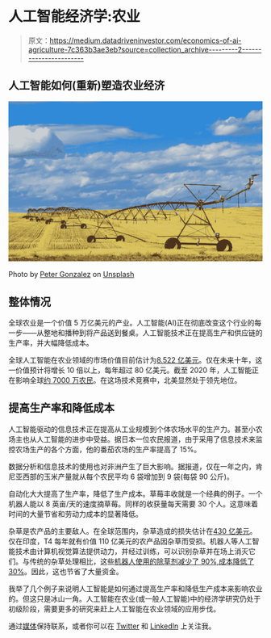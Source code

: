 # 人工智能经济学:农业

> 原文：<https://medium.datadriveninvestor.com/economics-of-ai-agriculture-7c363b3ae3eb?source=collection_archive---------2----------------------->

## 人工智能如何(重新)塑造农业经济

![](img/21dd3c6c3f429f9ddd05bfc3064d9a58.png)

Photo by [Peter Gonzalez](https://unsplash.com/@truefriend865?utm_source=medium&utm_medium=referral) on [Unsplash](https://unsplash.com?utm_source=medium&utm_medium=referral)

## 整体情况

全球农业是一个价值 5 万亿美元的产业。人工智能(AI)正在彻底改变这个行业的每一步——从整地和播种到将产品送到餐桌。人工智能技术正在提高生产和供应链的生产率，并大幅降低成本。

全球人工智能在农业领域的市场价值目前估计为[8.522 亿美元](https://www.psmarketresearch.com/market-analysis/artificial-intelligence-in-agriculture-market)。仅在未来十年，这一价值预计将增长 10 倍以上，每年超过 80 亿美元。截至 2020 年，人工智能正在影响全球[约 7000 万农民](https://www.researchgate.net/publication/331859717_The_Economics_of_Applications_of_Artificial_Intelligence_and_Machine_Learning_in_Agriculture)。在这场技术竞赛中，北美显然处于领先地位。

## 提高生产率和降低成本

人工智能驱动的信息技术正在提高从工业规模到个体农场水平的生产力。甚至小农场主也从人工智能的进步中受益。据日本一位农民报道，由于采用了信息技术来监控农场生产的各个方面，他的番茄农场的生产率提高了 15%。

数据分析和信息技术的使用也对非洲产生了巨大影响。据报道，仅在一年之内，肯尼亚西部的玉米产量就从每个农民平均 6 袋增加到 9 袋(每袋 90 公斤)。

自动化大大提高了生产率，降低了生产成本。草莓丰收就是一个经典的例子。一个机器人能以 8 英亩/天的速度摘草莓。同样的收获量每天需要 30 个人。这意味着时间的大量节省和劳动力成本的显著降低。

杂草是农产品的主要敌人。在全球范围内，杂草造成的损失估计在[430 亿美元](https://hackernoon.com/understanding-the-impact-of-artificial-intelligence-on-agriculture-agc63xs6)。仅在印度，T4 每年就有价值 110 亿美元的农产品因杂草而受损。机器人等人工智能技术由计算机视觉算法提供动力，并经过训练，可以识别杂草并在场上消灭它们。与传统的杂草处理相比，这些[机器人使用的除草剂减少了 90%,成本降低了 30%](https://interestingengineering.com/9-robots-that-are-invading-the-agriculture-industry?ref=hackernoon.com)。因此，这也节省了大量资金。

我举了几个例子来说明人工智能是如何通过提高生产率和降低生产成本来影响农业的。但这只是冰山一角。人工智能在农业(或一般人工智能)中的经济学研究仍处于初级阶段，需要更多的研究来赶上人工智能在农业领域的应用步伐。

通过[媒体](https://medium.com/@mab.datasc)保持联系，或者你可以在 [Twitter](https://twitter.com/DataEnthus) 和 [LinkedIn](https://www.linkedin.com/in/mab-alam/) 上关注我。